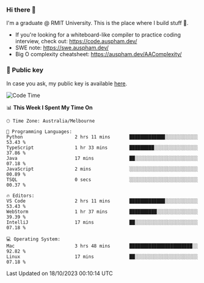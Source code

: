 ### Hi there 👋

I'm a graduate @ RMIT University. This is the place where I build stuff 👀. 

- If you're looking for a whiteboard-like compiler to practice coding interview, check out: https://code.auspham.dev/
- SWE note: https://swe.auspham.dev/
- Big O complexity cheatsheet: https://auspham.dev/AAComplexity/

### 🔑 Public key

In case you ask, my public key is available [here](https://public.auspham.dev/).

<!--START_SECTION:waka-->
![Code Time](http://img.shields.io/badge/Code%20Time-1%2C102%20hrs%2038%20mins-blue)

📊 **This Week I Spent My Time On** 

```text
🕑︎ Time Zone: Australia/Melbourne

💬 Programming Languages: 
Python                   2 hrs 11 mins       █████████████░░░░░░░░░░░░   53.43 % 
TypeScript               1 hr 33 mins        █████████░░░░░░░░░░░░░░░░   37.86 % 
Java                     17 mins             ██░░░░░░░░░░░░░░░░░░░░░░░   07.18 % 
JavaScript               2 mins              ░░░░░░░░░░░░░░░░░░░░░░░░░   00.89 % 
TSQL                     0 secs              ░░░░░░░░░░░░░░░░░░░░░░░░░   00.37 % 

🔥 Editors: 
VS Code                  2 hrs 11 mins       █████████████░░░░░░░░░░░░   53.43 % 
WebStorm                 1 hr 37 mins        ██████████░░░░░░░░░░░░░░░   39.39 % 
IntelliJ                 17 mins             ██░░░░░░░░░░░░░░░░░░░░░░░   07.18 % 

💻 Operating System: 
Mac                      3 hrs 48 mins       ███████████████████████░░   92.82 % 
Linux                    17 mins             ██░░░░░░░░░░░░░░░░░░░░░░░   07.18 % 
```


 Last Updated on 18/10/2023 00:10:14 UTC
<!--END_SECTION:waka-->

<!--
**rockmanvnx6/rockmanvnx6** is a ✨ _special_ ✨ repository because its `README.md` (this file) appears on your GitHub profile.

Here are some ideas to get you started:

- 🔭 I’m currently working on ...
- 🌱 I’m currently learning ...
- 👯 I’m looking to collaborate on ...
- 🤔 I’m looking for help with ...
- 💬 Ask me about ...
- 📫 How to reach me: ...
- 😄 Pronouns: ...
- ⚡ Fun fact: ...
-->
